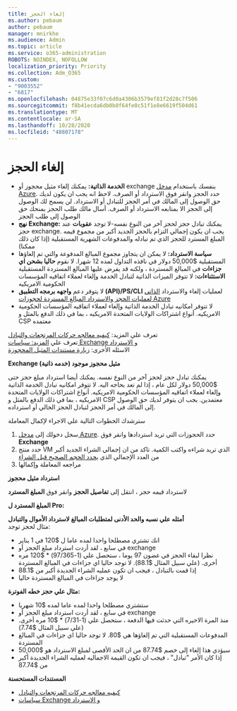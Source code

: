 ```yaml
---
title: إلغاء الحجز
ms.author: pebaum
author: pebaum
manager: mnirkhe
ms.audience: Admin
ms.topic: article
ms.service: o365-administration
ROBOTS: NOINDEX, NOFOLLOW
localization_priority: Priority
ms.collection: Adm_O365
ms.custom:
- "9003552"
- "6817"
ms.openlocfilehash: 04875e33f07c6d0a4306b3579ef81f2d28c7f506
ms.sourcegitcommit: f8b41ecda6db0b8f64fe0c51f1e8e6619f504d61
ms.translationtype: MT
ms.contentlocale: ar-SA
ms.lasthandoff: 10/28/2020
ms.locfileid: "48807178"
---
```

# <a name="cancelling-reservation"></a>إلغاء الحجز

- **الخدمة الذاتية:** يمكنك إلغاء مثيل محجوز أو exchange بنفسك باستخدام [مدخل Azure](https://portal.azure.com/#blade/Microsoft_Azure_Reservations/ReservationsBrowseBlade). حدد الحجز وانقر فوق الاسترداد أو الصرف. لاحظ انه يجب ان يكون لديك حق الوصول إلى المالك في أمر الحجز للتبادل أو الاسترداد. لن يسمح لك الوصول إلى الحجز الا بمتابعه الاسترداد أو الصرف. أسال مالك طلب الحجز بمنحك حق الوصول إلى طلب الحجز
- **نهج Exchange:** يمكنك تبادل حجز لحجز آخر من النوع نفسه-لا توجد **عقوبات** عند حجز exchange. يجب ان يكون إجمالي التزام بالحجز الجديد أكبر من مجموع قيمه المبلغ المسترد للحجز الذي تم تبادله والمدفوعات الشهرية المستقبلية (إذا كان ذلك ممكنا)
- **سياسة الاسترداد:** لا يمكن ان يتجاوز مجموع المبالغ المدفوعة والتي تم إلغاؤها المستقبلية $50,000 دولار في نافذه التداول لمده 12 شهرا. لا نقوم **حاليا بشحن اي جزاءات** في المبالغ المستردة ، ولكنه قد يفرض عليها المبالغ المستردة المستقبلية  
    **الاستثناءات:** لا تتوفر الميزات الذاتية لتبادل الخدمة وإلغاء لعملاء اتفاقيه المؤسسات الحكومية الامريكيه
- لا يتوفر دعم **واجهه برمجه التطبيق (API)/PS/CLI** لعمليات إلغاء والاسترداد [الذاتي لعمليات الحجز والاسترداد المبالغ المستردة لحجوزات Azure](https://docs.microsoft.com/azure/cost-management-billing/reservations/exchange-and-refund-azure-reservations?WT.mc_id=Portal-Microsoft_Azure_Support)
- لا تتوفر امكانيه تبادل الخدمة الذاتية وإلغاء لعملاء اتفاقيه المؤسسات الحكومية الامريكيه. أنواع اشتراكات الولايات المتحدة الامريكيه ، بما في ذلك الدفع بالمثل و CSP معتمده

تعرف علي المزيد: [كيفيه معالجه حركات المرتجعات والتبادل](https://docs.microsoft.com/azure/billing/billing-azure-reservations-self-service-exchange-and-refund?WT.mc_id=Portal-Microsoft_Azure_Support#how-return-and-exchange-transactions-are-processed)  
تعرف علي [المزيد: سياسات Exchange و الاسترداد](https://docs.microsoft.com/azure/billing/billing-azure-reservations-self-service-exchange-and-refund?WT.mc_id=Portal-Microsoft_Azure_Support#exchange-policies)  
الاسئله الأخرى: [زيارة مستندات المثيل المحجوزة](https://docs.microsoft.com/azure/billing/billing-save-compute-costs-reservations?WT.mc_id=Portal-Microsoft_Azure_Support)

**Exchange مثيل محجوز موجود (خدمه ذاتية)**

يمكنك تبادل حجز لحجز آخر من النوع نفسه. يمكنك أيضا استرداد مبلغ حجز حتى $50,000 دولار لكل عام ، إذا لم تعد بحاجه اليه. لا تتوفر امكانيه تبادل الخدمة الذاتية وإلغاء لعملاء اتفاقيه المؤسسات الحكومية الامريكيه. أنواع اشتراكات الولايات المتحدة الامريكيه ، بما في ذلك الدفع بالمثل و CSP معتمدين. يجب ان يتوفر لديك حق الوصول إلى المالك في أمر الحجز لتبادل الحجز الحالي أو استرداده.

سترشدك الخطوات التالية علي الاجراء لإكمال المعاملة

1. سجل دخولك إلى [مدخل Azure](https://portal.azure.com/#blade/Microsoft_Azure_Reservations/ReservationsBrowseBlade). حدد الحجوزات التي تريد استردادها وانقر فوق **Exchange**
2. حدد منتج VM الذي تريد شراءه واكتب الكمية. تاكد من ان إجمالي الشراء الجديد أكبر من العدد الإجمالي الذي [يحدد الحجم الصحيح قبل الشراء](https://docs.microsoft.com/azure/virtual-machines/windows/prepay-reserved-vm-instances?WT.mc_id=Portal-Microsoft_Azure_Support#determine-the-right-vm-size-before-you-buy)
3. مراجعه المعاملة وإكمالها

**استرداد مثيل محجوز**

لاسترداد قيمه حجز ، انتقل إلى **تفاصيل الحجز** وانقر فوق **المبلغ المسترد**

**المبلغ المسترد ل Pro:**

**أمثله علي نسبه والحد الأدنى لمتطلبات المبالغ لاسترداد الأموال والتبادل**  
مثال لحجز توجد:

- انك تشتري مصطلحا واحدا لمده عاما ل $120 في 1 يناير
- في سابع ، لقد أردت استرداد مبلغ الحجز أو exchange
- نظرا لبقاء الحجز في غضون 97 يوما ، ستحصل علي (1-97/365) * $120 مره أخرى. (علي سبيل المثال $88.1). لا توجد حاليا اي جزاءات في المبالغ المستردة
- إذا قمت بالتبادل ، فيجب ان تكون عمليه الشراء الجديدة أكبر من $88.1
- لا يوجد جزاءات في المبالغ المستردة حاليا

**مثال علي حجز خطه الفوترة:**

- ستشتري مصطلحا واحدا لمده عاما لمده $10 شهريا
- في سابع ، لقد أردت استرداد مبلغ الحجز أو exchange
- منذ المرة الاخيره التي حدثت فيها الدفعة ، ستحصل علي (1-7/31) * $10 مره أخرى. (علي سبيل المثال $7.74)
- المدفوعات المستقبلية التي تم إلغاؤها هي $80. لا توجد حاليا اي جزاءات في المبالغ المستردة
- سيؤدي هذا إلغاء إلى خصم $87.74 من ان الحد الأقصى لمبلغ الاسترداد هو $50,000
- إذا كان الأمر "تبادل" ، فيجب ان تكون القيمة الاجماليه لعمليه الشراء الجديدة أكبر من $87.74

**المستندات المستحسنة**

- [كيفيه معالجه حركات المرتجعات والتبادل](https://docs.microsoft.com/azure/billing/billing-azure-reservations-self-service-exchange-and-refund?WT.mc_id=Portal-Microsoft_Azure_Support#how-return-and-exchange-transactions-are-processed)
- [سياسات Exchange و الاسترداد](https://docs.microsoft.com/azure/billing/billing-azure-reservations-self-service-exchange-and-refund?WT.mc_id=Portal-Microsoft_Azure_Support#exchange-policies)